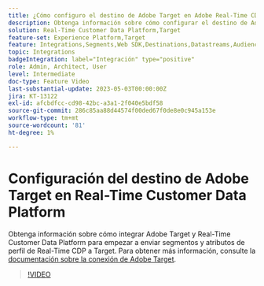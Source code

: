 ```yaml
---
title: ¿Cómo configuro el destino de Adobe Target en Adobe Real-Time CDP?
description: Obtenga información sobre cómo configurar el destino de Adobe Target en Real-Time Customer Data Platform para que comience a enviar segmentos y atributos de perfil de Real-Time CDP a Target.
solution: Real-Time Customer Data Platform,Target
feature-set: Experience Platform,Target
feature: Integrations,Segments,Web SDK,Destinations,Datastreams,Audiences,Experience Targeting
topic: Integrations
badgeIntegration: label="Integración" type="positive"
role: Admin, Architect, User
level: Intermediate
doc-type: Feature Video
last-substantial-update: 2023-05-03T00:00:00Z
jira: KT-13122
exl-id: afcbdfcc-cd98-42bc-a3a1-2f040e5bdf58
source-git-commit: 286c85aa88d44574f00ded67f0de8e0c945a153e
workflow-type: tm+mt
source-wordcount: '81'
ht-degree: 1%

---
```


# Configuración del destino de Adobe Target en Real-Time Customer Data Platform

Obtenga información sobre cómo integrar Adobe Target y Real-Time Customer Data Platform para empezar a enviar segmentos y atributos de perfil de Real-Time CDP a Target. Para obtener más información, consulte la [documentación sobre la conexión de Adobe Target](https://experienceleague.adobe.com/docs/experience-platform/destinations/catalog/personalization/adobe-target-connection.html).

>[!VIDEO](https://video.tv.adobe.com/v/3418799/?learn=on&enablevpops)
